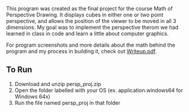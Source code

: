 This program was created as the final project for the course Math of Perspective Drawing. It displays cubes in either one or two point perspective, and allows the position of the viewer to be moved in all 3 dimensions. My goal was to implement the perspective therom we had learned in class in code and learn a little about computer graphics. 

For program screenshots and more details about the math behind the program and my process in building it, check out <a href="https://github.com/jtarinelli/persp_project/blob/master/Writeup.pdf">Writeup.pdf</a>. 

## To Run
1. Download and unzip persp_proj.zip
2. Open the folder labelled with your OS (ex. application.windows64 for Windows 64x)
3. Run the file named persp_proj in that folder
